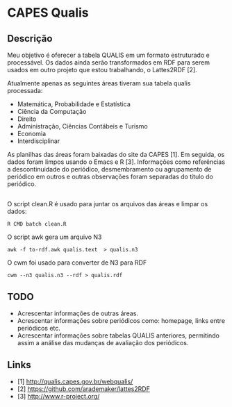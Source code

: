 
# CAPES Qualis

## Descrição

Meu objetivo é oferecer a tabela QUALIS em um formato estruturado e
processável. Os dados ainda serão transformados em RDF para serem
usados em outro projeto que estou trabalhando, o Lattes2RDF [2].

Atualmente apenas as seguintes áreas tiveram sua tabela qualis
processada:

 * Matemática, Probabilidade e Estatística
 * Ciência da Computação
 * Direito
 * Administração, Ciências Contábeis e Turismo
 * Economia
 * Interdisciplinar

As planilhas das áreas foram baixadas do site da CAPES [1]. Em
seguida, os dados foram limpos usando o Emacs e R [3]. Informações
como referências a descontinuidade do periódico, desmembramento ou
agrupamento de periódico em outros e outras observações foram
separadas do título do periódico.

## 

O script clean.R é usado para juntar os arquivos das áreas e limpar os
dados:

    R CMD batch clean.R

O script awk gera um arquivo N3

    awk -f to-rdf.awk qualis.text  > qualis.n3

O cwm foi usado para converter de N3 para RDF

    cwm --n3 qualis.n3 --rdf > qualis.rdf

## TODO

 * Acrescentar informações de outras áreas.
 * Acrescentar informações sobre periódicos como: homepage, links
   entre periódicos etc.
 * Acrescentar informações sobre tabelas QUALIS anteriores, permitindo
   assim a análise das mudanças de avaliação dos periódicos.

## Links

 * [1] http://qualis.capes.gov.br/webqualis/
 * [2] https://github.com/arademaker/lattes2RDF
 * [3] http://www.r-project.org/

